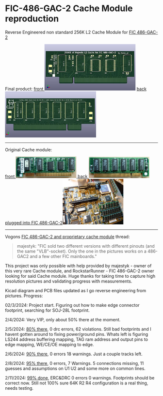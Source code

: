 # FIC-486-GAC-2 Cache Module reproduction
Reverse Engineered non standard 256K L2 Cache Module for [FIC 486-GAC-2](https://theretroweb.com/motherboards/s/fic-486-gac-2)

Final product: [front <img src="front render c.jpg" width='300'>](/front%20render.png?raw=true) [back <img src="back render c.jpg" width='300'>](/back%20render.png?raw=true)

-----
Original Cache module:

[front <img src="P1220276c.jpg" width='200'>](/P1220276.JPG?raw=true),[back <img src="P1220275c.jpg" width='200'>](/P1220275.JPG?raw=true) [plugged into FIC 486-GAC-2<img src="P1220281c.jpg" width='200'>](/P1220281.JPG?raw=true)

-----
Vogons [FIC 486-GAC-2 and proprietary cache module](https://www.vogons.org/viewtopic.php?f=46&t=94550) thread:
>majestyk: "FIC sold two different versions with different pinouts (and the same "VLB"-socket). Only the one in the pictures works on a 486-GAC2 and a few other FIC mainboards."

This project was only possible with help provided by majestyk - owner of this very rare Cache module, and RockstarRunner - FIC 486-GAC-2 owner looking for said Cache module. Huge thanks for taking time to capture high resolution pictures and validating progress with measurements.

Kicad diagram and PCB files updated as I go reverse engineering from pictures. Progress:

02/3/2024: Project start. Figuring out how to make edge connector footprint, searching for SOJ-28L footprint.

2/4/2024: Very VIP, only about 50% there at the moment.

2/5/2024: [80% there](/FIC%20486-GAC-2%20cache%20coast%20VIP%2080%25.png), 0 drc errors, 62 violations. Still bad footprints and I havent gotten around to fixing power/ground pins. Whats left is figuring LS244 address buffering mapping, TAG ram address and output pins to edge mapping, WE/CE/OE mapping to edge.

2/6/2024: [90% there](/FIC%20486-GAC-2%20cache%20coast%20VIP%2090%25.png), 0 errors 18 warnings. Just a couple tracks left.

2/8/2024: [95% there](/FIC%20486-GAC-2%20cache%20coast%20VIP%2095%25.png), 0 errors, 7 Warnings. 5 connections missing, 11 guesses and assumptions on U1 U2 and some more on common lines.

2/11/2024: [99% done](/FIC%20486-GAC-2%20cache%20coast%20VIP%2099%25.png), ERC&DRC 0 errors 0 warnings. Footprints should be correct now. Still not 100% sure 64K R2 R4 configuration is a real thing, needs testing.
